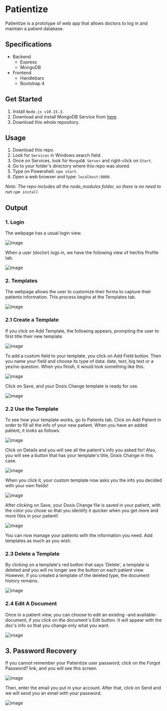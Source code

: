 # Patientize

Patientize is a prototype of web app that allows doctors to log in and maintain a patient database. <br />

## Specifications

- Backend
	- Express
	- MongoDB
- Frontend
	- Handlebars
	- Bootstrap 4

## Get Started

1. Install `Node.js v10.15.3`.<br />
2. Download and install MongoDB Service from [here](https://www.mongodb.com/es).<br />
3. Download this whole repository.<br />

## Usage

1. Download this repo. <br />
2. Look for `Services` in Windows search field. <br />
3. Once on Services, look for `MongoDB Server` and right-click on `Start`. <br />
4. Go to your folder's directory where this repo was stored. <br />
5. Type on Powershell: `npm start`. <br />
6. Open a web browser and type: `localhost:8000`. <br />

*Note: The repo includes all the node_modules folder, so there is no need to run `npm install`*

## Output

### 1. Login

The webpage has a usual login view. <br />

![image](https://github.com/the-other-mariana/patientize/blob/master/evidences/login.png?raw=true)

When a user (doctor) logs in, we have the following view of her/his Profile tab. <br />

![image](https://github.com/the-other-mariana/patientize/blob/master/evidences/profile-tab.png?raw=true)

### 2. Templates

The webpage allows the user to customize their forms to capture their patients information. This process begins at the Templates tab. <br />

![image](https://github.com/the-other-mariana/patientize/blob/master/evidences/template-tab.png?raw=true)

### 2.1 Create a Template

If you click on Add Template, the following appears, prompting the user to first title their new template.<br />

![image](https://github.com/the-other-mariana/patientize/blob/master/evidences/new-template-02.png?raw=true)

To add a custom field to your template, you click on Add Field button. Then you name your field and choose its type of data: date, text, big text or a yes/no question. When you finish, it would look something like this. <br />

![image](https://github.com/the-other-mariana/patientize/blob/master/evidences/new-template-fields-02.png?raw=true)

Click on Save, and your Dosis Change template is ready for use. <br />

![image](https://github.com/the-other-mariana/patientize/blob/master/evidences/template-added-02.png?raw=true)

### 2.2 Use the Template

To see how your template works, go to Patients tab. Click on Add Patient in order to fill all the info of your new patient. When you have an added patient, it looks as follows. <br />

![image](https://github.com/the-other-mariana/patientize/blob/master/evidences/patients-tab.png?raw=true)

Click on Details and you will see all the patient's info you asked for! Also, you will see a button that has your template's title, Dosis Change in this case. <br />

![image](https://github.com/the-other-mariana/patientize/blob/master/evidences/template-button.png?raw=true)

When you click it, your custom template now asks you the info you decided with your own fields! <br />

![image](https://github.com/the-other-mariana/patientize/blob/master/evidences/template-form-02.png?raw=true)

After clicking on Save, your Dosis Change file is saved in your patient, with the color you chose so that you identify it quicker when you get more and more files in your patient! <br />

![image](https://github.com/the-other-mariana/patientize/blob/master/evidences/template-form-added-02.png?raw=true)

You can now manage your patients with the information you need. Add templates as much as you wish. <br />

### 2.3 Delete a Template

By clicking on a template's red button that says 'Delete', a template is deleted and you will no longer see the button on each patient view. However, if you created a template of the deleted type, the document history remains. <br />

![image](https://github.com/the-other-mariana/patientize/blob/master/evidences/delete-template.png?raw=true) <br />

### 2.4 Edit A Document

Once in a patient view, you can choose to edit an existing -and available- document, if you click on the document's Edit button. It will appear with the doc's info so that you change only what you want. <br />

![image](https://github.com/the-other-mariana/patientize/blob/master/evidences/edit-modal-docs-03.png?raw=true) <br />

## 3. Password Recovery

If you cannot remember your Patientize user password, click on the Forgot Password? link, and you will see this screen. <br />

![image](https://github.com/the-other-mariana/patientize/blob/master/evidences/forgot-password.png?raw=true) <br />

Then, enter the email you put in your account. After that, click on Send and we will send you an email with your password. <br />

![image](https://github.com/the-other-mariana/patientize/blob/master/evidences/email-body.png?raw=true) <br />